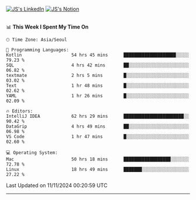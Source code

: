 
[![JS's LinkedIn](https://img.shields.io/badge/LinkedIn-blue?style=for-the-badge&logo=linkedin)](https://www.linkedin.com/in/jaeseung-lee-5a2a32139/) 
[![JS's Notion](https://img.shields.io/badge/Notion-black?style=for-the-badge&logo=notion)](https://bit.ly/ljswiki1) <br><br>
<!-- ![JS's GitHub stats](https://github-readme-stats-lemon-five.vercel.app/api?username=tkxkd0159&hide=contribs,prs,stars,issues&show_icons=true&theme=react&include_all_commits=true)   -->
<!-- ![Top Langs](https://github-readme-stats-lemon-five.vercel.app/api/top-langs/?username=tkxkd0159&layout=compact&hide=jupyter%20notebook,scss,html,css&langs_count=10)  -->


<!--START_SECTION:waka-->
📊 **This Week I Spent My Time On** 

```text
🕑︎ Time Zone: Asia/Seoul

💬 Programming Languages: 
Kotlin                   54 hrs 45 mins      ████████████████████░░░░░   79.23 % 
SQL                      4 hrs 42 mins       ██░░░░░░░░░░░░░░░░░░░░░░░   06.82 % 
textmate                 2 hrs 5 mins        █░░░░░░░░░░░░░░░░░░░░░░░░   03.02 % 
Text                     1 hr 48 mins        █░░░░░░░░░░░░░░░░░░░░░░░░   02.62 % 
YAML                     1 hr 26 mins        █░░░░░░░░░░░░░░░░░░░░░░░░   02.09 % 

🔥 Editors: 
IntelliJ IDEA            62 hrs 29 mins      ███████████████████████░░   90.42 % 
DataGrip                 4 hrs 49 mins       ██░░░░░░░░░░░░░░░░░░░░░░░   06.98 % 
VS Code                  1 hr 47 mins        █░░░░░░░░░░░░░░░░░░░░░░░░   02.60 % 

💻 Operating System: 
Mac                      50 hrs 18 mins      ██████████████████░░░░░░░   72.78 % 
Linux                    18 hrs 49 mins      ███████░░░░░░░░░░░░░░░░░░   27.22 % 
```


 Last Updated on 11/11/2024 00:20:59 UTC
<!--END_SECTION:waka-->

---
<!---
<a href="https://github.com/tkxkd0159/books">
  <img align="center" src="https://github-readme-stats-lemon-five.vercel.app/api/pin/?username=tkxkd0159&repo=books&theme=react" />
</a>
-->

<!---
- 🔭 I’m currently working on ...
- 🌱 I’m currently learning blockchain and distributed network
- 👯 I’m looking to collaborate on ...
- 🤔 I’m looking for help with ...
- 💬 Ask me about ...
- 📫 How to reach me: ...
- 😄 Pronouns: ...
- ⚡ Fun fact: ...
-->
